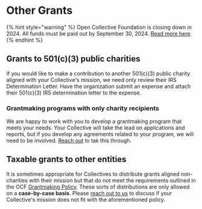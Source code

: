 # Other Grants

{% hint style="warning" %}
Open Collective Foundation is closing down in 2024. All funds must be paid out by September 30, 2024. [Read more here](../../).
{% endhint %}

## Grants to 501(c)(3) public charities

If you would like to make a contribution to another 501(c)(3) public charity aligned with your Collective's mission, we need only review their IRS Determination Letter. Have the organization submit an expense and attach their 501(c)(3) IRS determination letter to the expense.

### Grantmaking programs with only charity recipients

We are happy to work with you to develop a grantmaking program that meets your needs. Your Collective will take the lead on applications and reports, but if you develop any agreements related to your program, we will need to be involved. [Reach out](../../about/contact-us.md) to tak this through.

## Taxable grants to other entities

It is sometimes appropriate for Collectives to distribute grants aligned non-charities with their mission but that do not meet the requirements outlined in the OCF [Grantmaking Policy](policy.md). These sorts of distributions are only allowed on a **case-by-case basis**. Please [reach out to us](../../about/contact-us.md) to discuss if your Collective's mission does not fit with the aforementioned policy.
